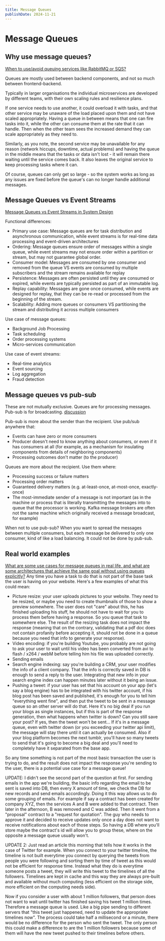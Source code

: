 ```yaml
---
title: Message Queues
publishDate: 2024-11-21
---
```


# Message Queues

## Why use message queues?

[When to use/avoid queuing services like RabbitMQ or SQS?](https://www.reddit.com/r/node/comments/s7ytz0/when_to_useavoid_queuing_services_like_rabbitmq/)

Queues are mostly used between backend components, and not so much between frontend-backend.

Typically in larger organisations the individual microservices are developed by different teams, with their own scaling rules and resilience plans.

If one service needs to use another, it could overload it with tasks, and that other service may be unaware of the load placed upon them and not have scaled appropriately. Having a queue in between means that one can fire tasks into it, while the other can consume them at the rate that it can handle. Then when the other team sees the increased demand they can scale appropriately as they need to.

Similarly, as you note, the second service may be unavailable for any reason (network hiccups, downtime, actual problems) and having the queue in the middle means that the tasks or data isn't lost - it will remain there waiting until the service comes back. It also leaves the original service to keep processing tasks where it can.

Of course, queues can only get so large - so the system works as long as any issues are fixed before the queue's can no longer handle additional messages.

## Message Queues vs Event Streams

[Message Queues vs Event Streams in System Design](https://www.geeksforgeeks.org/message-queues-vs-event-streams-in-system-design/)

Functional differences:

- Primary use case: Message queues are for task distribution and asynchronous communication, while event streams is for real-time data processing and event-driven architectures
- Ordering: Message queues ensure order of messages within a single queue, while event streams may not ensure order within a partition or stream, but may not guarantee global order.
- Consumer model: Messages are consumed by one consumer and removed from the queue VS events are consumed by multiple subscribers and the stream remains available for replay
- Persistence: Messages are often persisted until they are consumed or expired, while events are typically persisted as part of an immutable log.
- Replay capability: Messages are gone once consumed, while events are designed for replay, that they can be re-read or processed from the beginning of the stream.
- Scalability: Adding more queues or consumers VS partitioning the stream and distributing it across multiple consumers

Use case of message queues:

- Background Job Processing
- Task scheduling
- Order processing systems
- Micro-services communication

Use case of event streams:

- Real-time analytics
- Event sourcing
- Log aggregation
- Fraud detection

## Message queues vs pub-sub

These are not mutually exclusive. Queues are for processing messages. Pub-sub is for broadcasting. [discussion](https://www.reddit.com/r/ExperiencedDevs/comments/1f4v3lj/comment/lkogsqh/?utm_source=share&utm_medium=web3x&utm_name=web3xcss&utm_term=1&utm_content=share_button)

Pub-sub is more about the sender than the recipient. Use pub/sub anywhere that:

- Events can have zero or more consumers
- Producer doesn't need to know anything about consumers, or even if it has consumers at all (for example, as a mechanism for insulating components from details of neighboring components)
- Processing outcomes don't matter (to the producer)

Queues are more about the recipient. Use them where:

- Processing success or failure matters
- Processing order matters
- Guaranteed delivery matters (e.g. at-least-once, at-most-once, exactly-once)
- The most-immediate sender of a message is not important (as in the machine or process that is literally transmitting the messages into to queue that the processor is working. Kafka message brokers are often not the same machine which originally received a message broadcast, for example)

When not to use pub-sub? When you want to spread the messages between multiple consumers, but each message be delivered to only one consumer, kind of like a load balancing. It could not be done by pub-sub.

## Real world examples

[What are some use cases for message queues in real life, and what are some architectures that achieve the same goal without using queues explicitly?](https://www.quora.com/What-are-some-use-cases-for-message-queues-in-real-life-and-what-are-some-architectures-that-achieve-the-same-goal-without-using-queues-explicitly)
Any time you have a task to do that is not part of the base task the user is having on your website. Here's a few examples of what this could mean:

- Picture resize: your user uploads pictures to your website. They need to be resized, or maybe you need to create thumbnails of those to show a preview somewhere. The user does not "care" about this, he has finished uploading his stuff, he should not have to wait for you to process them before having a response. So you queue that task to somewhere else. The result of the resizing task does not impact the response (meaning that on the contrary, validating that a pdf doc does not contain profanity before accepting it, should not be done in a queue because you need that info to generate your response).
- Video encoding: if you're building Youtube, you probably are not going to ask your user to wait until his video has been converted from avi to flash / x264 / webM before telling him his file was uploaded correctly.
- Sending emails
- Search engine indexing: say you're building a CRM, your user modifies the info of a client company. That the info is correctly saved in DB is enough to send a reply to the user. Integrating that new info in your search engine index can happen minutes later without it being an issue.
- Pushing a tweet: if your user has set that his account on your app (let's say a blog engine) has to be integrated with his twitter account, if his blog post has been saved and published, it's enough for you to tell him "everything went fine", and then put the tweet to be sent in a message queue so an other server will do that. Here it's no big deal if you run your blogs as single instances, but if this is part of the response generation, then what happens when twitter is down? Can you still save your post? If yes, then the tweet won't be sent... If it's in a message queue, even with twitter down (or you exceeding your twitter api limit), the message will stay there until it can actually be consumed. Also if your blog platform becomes the next tumblr, you'll have so many tweets to send that it's going to become a big deal and you'll need to completely have it separated from the base app.

So any time something is not part of the most basic transaction the user is trying to do, and the result does not impact the response you're sending to the user, there is a potential use case for a message queue!

UPDATE: I didn't see the second part of the question at first. For sending emails in the app we're building, the basic info regarding the email to be sent is saved into DB, then every X amount of time, we check the DB for new records and send emails accordingly. Doing it this way allows us to do some grouping of emails. For example if say a contract has been created for company XYZ, then the services A and B were added to that contract. Then later in the afternoon, B was removed and C was added. Then it went from a "proposal" contract to a "request for quotation". The guy who needs to approve it and decided to receive updates only once a day does not want to receive notifications about each of those steps. So having a DB where you'll store maybe the contract's id will allow you to group these, where on the opposite a message queue usually won't.

UPDATE 2:
Just read an article this morning that tells how it works in the case of Twitter for example.
When you connect to your twitter timeline, the timeline is not built everytime you connect by querying the tweets from people you were following and sorting them by time of tweet as this would not be efficient for response time.
Instead what they do is everytime someone posts a tweet, they will write this tweet to the timelines of all the followers. Timelines are kept in cache and this way they are always pre-built and available without much computing (less efficient on the storage side, more efficient on the computing needs side).

Now if you consider a user with about 1 million followers, that person does not want to wait until twitter has finished saving his tweet 1 million times. Therefore a message queue is used. Like a big pipe sending to different servers that "this tweet just happened, need to update the appropriate timelines now". The process could take half a millisecond or a minute, there would be no difference for the person who sent the tweet. The only person this could make a difference to are the 1 million followers because some of them will have the new tweet pushed to their timelines before others.
